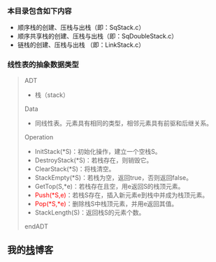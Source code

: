 
### 本目录包含如下内容  

- 顺序栈的创建、压栈与出栈（即：SqStack.c）
- 顺序共享栈的创建、压栈与出栈（即：SqDoubleStack.c）
- 链栈的创建、压栈与出栈 （即：LinkStack.c）

### 线性表的抽象数据类型  

> ADT  
> - 栈（stack）  
>  
> Data  
>  
> - 同线性表。元素具有相同的类型，相邻元素具有前驱和后继关系。  
>
> Operation  
>
> - InitStack(*S)：初始化操作，建立一个空栈S。
> - DestroyStack(*S)：若栈存在，则销毁它。
> - ClearStack(*S)：将栈清空。
> - StackEmpty(*S)：若栈为空，返回true，否则返回false。
> - GetTop(S,*e)：若栈存在且空，用e返回S的栈顶元素。
> - <font color = 'red'>Push(*S,e)</font>：若栈S存在，插入新元素e到栈中并成为栈顶元素。
> - <font color = 'red'>Pop(*S,*e)</font>：删除栈S中栈顶元素，并用e返回其值。
> - StackLength(S)：返回栈S的元素个数。  
> 
> endADT

## 我的[栈](https://sxhpai.github.io/2022/03/30/DS/DS2/)博客
